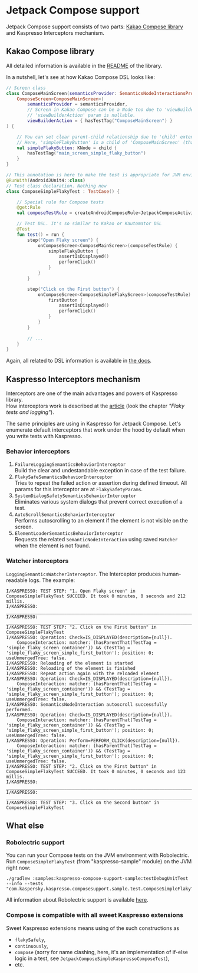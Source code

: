 # Jetpack Compose support

Jetpack Compose support consists of two parts: [Kakao Compose library](https://github.com/KakaoCup/Compose) and Kaspresso Interceptors mechanism.

## Kakao Compose library
All detailed information is available in the [README](https://github.com/KakaoCup/Compose) of the library.

In a nutshell, let's see at how Kakao Compose DSL looks like:
```kotlin
// Screen class
class ComposeMainScreen(semanticsProvider: SemanticsNodeInteractionsProvider) :
    ComposeScreen<ComposeMainScreen>(
        semanticsProvider = semanticsProvider,
        // Screen in Kakao Compose can be a Node too due to 'viewBuilderAction' param.
        // 'viewBuilderAction' param is nullable.
        viewBuilderAction = { hasTestTag("ComposeMainScreen") }
) {

    // You can set clear parent-child relationship due to 'child' extension
    // Here, 'simpleFlakyButton' is a child of 'ComposeMainScreen' (that is Node too)
    val simpleFlakyButton: KNode = child {
        hasTestTag("main_screen_simple_flaky_button")
    }
}

// This annotation is here to make the test is appropriate for JVM environment (with Robolectric)
@RunWith(AndroidJUnit4::class)
// Test class declaration. Nothing new
class ComposeSimpleFlakyTest : TestCase() {

    // Special rule for Compose tests
    @get:Rule
    val composeTestRule = createAndroidComposeRule<JetpackComposeActivity>()

    // Test DSL. It's so similar to Kakao or Kautomator DSL
    @Test
    fun test() = run {
        step("Open Flaky screen") {
            onComposeScreen<ComposeMainScreen>(composeTestRule) {
                simpleFlakyButton {
                    assertIsDisplayed()
                    performClick()
                }
            }
        }

        step("Click on the First button") {
            onComposeScreen<ComposeSimpleFlakyScreen>(composeTestRule) {
                firstButton {
                    assertIsDisplayed()
                    performClick()
                }
            }
        }
        
        // ...
    }
}
```
Again, all related to DSL information is available in [the docs](https://github.com/KakaoCup/Compose).

## Kaspresso Interceptors mechanism
Interceptors are one of the main advantages and powers of Kaspresso library.<br> 
How interceptors work is described 
at the [article](https://proandroiddev.com/kaspresso-the-autotest-framework-that-you-have-been-looking-forward-to-part-i-e102ed384d11) (look the chapter *"Flaky tests and logging"*).

The same principles are using in Kaspresso for Jetpack Compose. 
Let's enumerate default interceptors that work under the hood by default when you write tests with Kaspresso.

### Behavior interceptors
1. `FailureLoggingSemanticsBehaviorInterceptor`<br>
Build the clear and undestandable exception in case of the test failure.
2. `FlakySafeSemanticsBehaviorInterceptor`<br>
Tries to repeat the failed action or assertion during defined timeout. All params for this interceptor are at `FlakySafetyParams`.
3. `SystemDialogSafetySemanticsBehaviorInterceptor`<br>
Eliminates various system dialogs that prevent correct execution of a test.
4. `AutoScrollSemanticsBehaviorInterceptor`<br>
Performs autoscrolling to an element if the element is not visible on the screen.
5. `ElementLoaderSemanticsBehaviorInterceptor`<br>
Requests the related `SemanticNodeInteraction` using saved `Matcher` when the element is not found.

### Watcher interceptors
`LoggingSemanticsWatcherInterceptor`. The Interceptor produces human-readable logs. The example:
```
I/KASPRESSO: TEST STEP: "1. Open Flaky screen" in ComposeSimpleFlakyTest SUCCEED. It took 0 minutes, 0 seconds and 212 millis. 
I/KASPRESSO: ___________________________________________________________________________
I/KASPRESSO: ___________________________________________________________________________
I/KASPRESSO: TEST STEP: "2. Click on the First button" in ComposeSimpleFlakyTest
I/KASPRESSO: Operation: Check=IS_DISPLAYED(description={null}).
    ComposeInteraction: matcher: (hasParentThat(TestTag = 'simple_flaky_screen_container')) && (TestTag = 'simple_flaky_screen_simple_first_button'); position: 0; useUnmergedTree: false.
I/KASPRESSO: Reloading of the element is started
I/KASPRESSO: Reloading of the element is finished
I/KASPRESSO: Repeat action again with the reloaded element
I/KASPRESSO: Operation: Check=IS_DISPLAYED(description={null}).
    ComposeInteraction: matcher: (hasParentThat(TestTag = 'simple_flaky_screen_container')) && (TestTag = 'simple_flaky_screen_simple_first_button'); position: 0; useUnmergedTree: false.
I/KASPRESSO: SemanticsNodeInteraction autoscroll successfully performed.
I/KASPRESSO: Operation: Check=IS_DISPLAYED(description={null}).
    ComposeInteraction: matcher: (hasParentThat(TestTag = 'simple_flaky_screen_container')) && (TestTag = 'simple_flaky_screen_simple_first_button'); position: 0; useUnmergedTree: false.
I/KASPRESSO: Operation: Perform=PERFORM_CLICK(description={null}).
    ComposeInteraction: matcher: (hasParentThat(TestTag = 'simple_flaky_screen_container')) && (TestTag = 'simple_flaky_screen_simple_first_button'); position: 0; useUnmergedTree: false.
I/KASPRESSO: TEST STEP: "2. Click on the First button" in ComposeSimpleFlakyTest SUCCEED. It took 0 minutes, 0 seconds and 123 millis. 
I/KASPRESSO: ___________________________________________________________________________
I/KASPRESSO: ___________________________________________________________________________
I/KASPRESSO: TEST STEP: "3. Click on the Second button" in ComposeSimpleFlakyTest
```

## What else

### Robolectric support
You can run your Compose tests on the JVM environment with Robolectric.<br> 
Run `ComposeSimpleFlakyTest` (from "kaspresso-sample" module) on the JVM right now:
```
./gradlew :samples:kaspresso-compose-support-sample:testDebugUnitTest --info --tests "com.kaspersky.kaspresso.composesupport.sample.test.ComposeSimpleFlakyTest"  
```
All information about Robolectric support is available [here](./08_Kaspresso-Robolectric.md).

### Compose is compatible with all sweet Kaspresso extensions
Sweet Kaspresso extensions means using of the such constructions as 
- `flakySafely`,
- `continuously`, 
- `compose` (sorry for name clashing, here, it's an implementation of if-else logic in a test, see `JetpackComposeSimpleKaspressoComposeTest`),
- etc.

